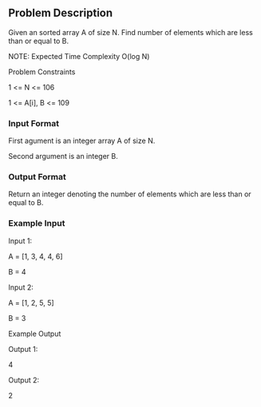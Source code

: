 ## Problem Description

Given an sorted array A of size N. Find number of elements which are less than or equal to B.

NOTE: Expected Time Complexity O(log N)



Problem Constraints

1 <= N <= 106

1 <= A[i], B <= 109



### Input Format

First agument is an integer array A of size N.

Second argument is an integer B.



### Output Format
Return an integer denoting the number of elements which are less than or equal to B.



### Example Input
Input 1:

 A = [1, 3, 4, 4, 6]

B = 4

Input 2:

 A = [1, 2, 5, 5]

B = 3


Example Output

Output 1:

 4

Output 2:

 2
